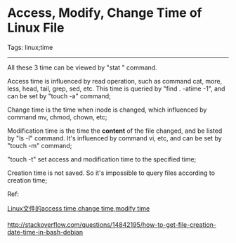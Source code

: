 # Access, Modify, Change Time of Linux File
Tags: linux;time

------

All these 3 time can be viewed by "stat <file>" command.
 
 Access time is influenced by read operation, such as command cat, more, less, head, tail, grep, sed, etc. This time is queried by "find . -atime -1", and can be set by "touch -a" command;
 
 Change time is the time when inode is changed, which influenced by command mv, chmod, chown, etc;
 
 Modification time is the time the **content** of the file changed, and be listed by "ls -l" command. It's influenced by command vi, etc, and can be set by "touch -m" command;
 
 "touch -t" set access and modification time to the specified time;
 
 Creation time is not saved. So it's impossible to query files according to creation time;
 
 Ref: 

 [Linux文件的access time,change time,modify time](http://linuxgp.blog.51cto.com/1708668/477041)
 
 http://stackoverflow.com/questions/14842195/how-to-get-file-creation-date-time-in-bash-debian